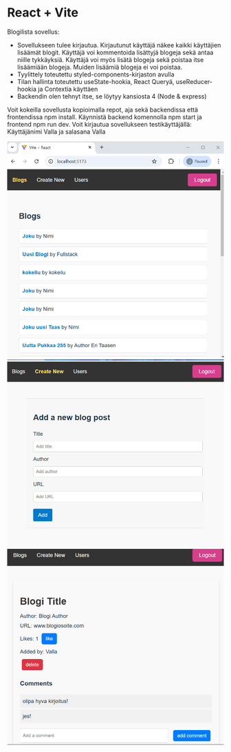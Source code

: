 # React + Vite

Blogilista sovellus:

- Sovellukseen tulee kirjautua. Kirjautunut käyttäjä näkee kaikki käyttäjien lisäämät blogit. Käyttäjä voi kommentoida lisättyjä blogeja sekä antaa niille tykkäyksiä. Käyttäjä voi myös lisätä blogeja sekä poistaa itse lisäämiään blogeja. Muiden lisäämiä blogeja ei voi poistaa.
- Tyylittely toteutettu styled-components-kirjaston avulla
- Tilan hallinta toteutettu useState-hookia, React Queryä, useReducer-hookia ja Contextia käyttäen
- Backendin olen tehnyt itse, se löytyy kansiosta 4 (Node & express)

Voit kokeilla sovellusta kopioimalla repot, aja sekä backendissa että frontendissa npm install. Käynnistä backend komennolla npm start ja frontend npm run dev. Voit kirjautua sovellukseen testikäyttäjällä: Käyttäjänimi Valla ja salasana Valla

<img src="image-1.png" alt="alt text" width="550"/>
<img src="image-2.png" alt="alt text" width="550"/>
<img src="image.png" alt="alt text" width="550"/>
